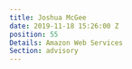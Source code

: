 ```yaml
---
title: Joshua McGee
date: 2019-11-18 15:26:00 Z
position: 55
Details: Amazon Web Services
Section: advisory
---
```


